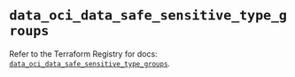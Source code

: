# `data_oci_data_safe_sensitive_type_groups`

Refer to the Terraform Registry for docs: [`data_oci_data_safe_sensitive_type_groups`](https://registry.terraform.io/providers/hashicorp/oci/7.19.0/docs/data-sources/data_safe_sensitive_type_groups).
